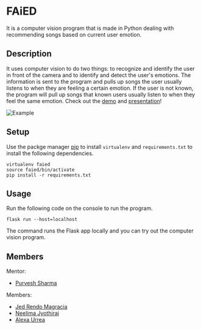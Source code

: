 # FAiED

It is a computer vision program that is made in Python dealing with recommending songs based on current user emotion.

## Description

It uses computer vision to do two things: to recognize and identify the user in front of the camera and to identify and detect the user's emotions. The information is sent to the program and pulls up songs the user usually listens to when they are feeling a certain emotion. If the user is not known, the program will pull up songs that known users usually listen to when they feel the same emotion.
Check out the [demo](https://youtu.be/q1TP3IaOYyg) and [presentation](https://www.youtube.com/watch?v=61_mN5Mh6GE)!

![Example](https://user-images.githubusercontent.com/45746064/111519609-a7988200-872d-11eb-957e-88ec18adb931.png)

## Setup

Use the packge manager [pip](https://pip.pypa.io/en/stable/) to install `virtualenv` and `requirements.txt` to install the following dependencies.

```pip install virtualenv
virtualenv faied
source faied/bin/activate
pip install -r requirements.txt
```

## Usage

Run the following code on the console to run the program.

`flask run --host=localhost`

The command runs the Flask app locally and you can try out the computer vision program.

## Members

Mentor:
- [Purvesh Sharma](https://www.linkedin.com/in/sharmapurvesh/)

Members:
- [Jed Rendo Magracia](https://www.linkedin.com/in/jedrendomagracia/)
- [Neelima Jyothiraj](https://www.linkedin.com/in/neelima-jyothiraj/)
- [Alexa Urrea](https://www.linkedin.com/in/alexa-urrea-45b0961b8/)
